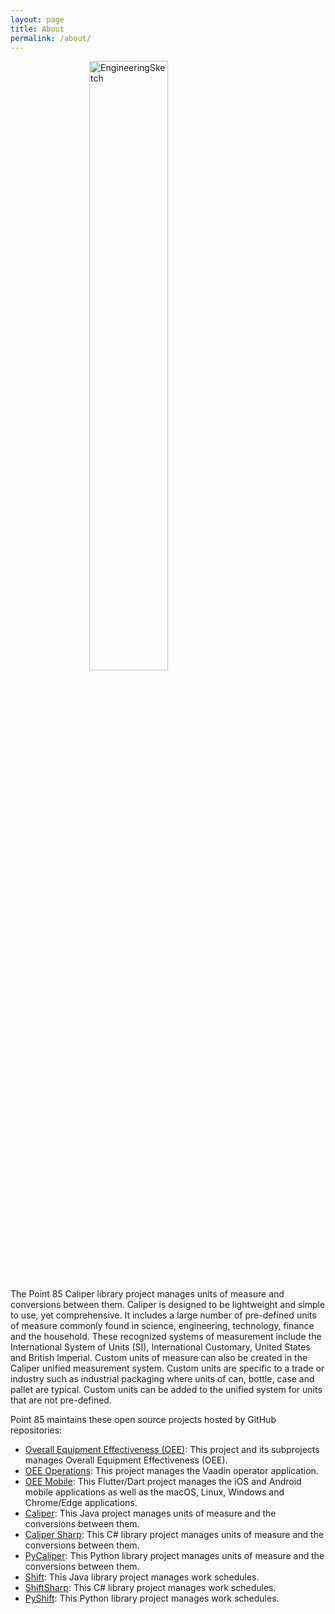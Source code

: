 ```yaml
---
layout: page
title: About
permalink: /about/
---
```

<img src="../resources/images/EngineeringSketch.jpg" alt="EngineeringSketch" style="width:50%; display: block; margin-left: auto; margin-right: auto;"> 

The Point 85 Caliper library project manages units of measure and conversions between them. Caliper is designed to be lightweight and simple to use, yet comprehensive. It includes a large number of pre-defined units of measure commonly found in science, engineering, technology, finance and the household. These recognized systems of measurement include the International System of Units (SI), International Customary, United States and British Imperial. Custom units of measure can also be created in the Caliper unified measurement system. Custom units are specific to a trade or industry such as industrial packaging where units of can, bottle, case and pallet are typical. Custom units can be added to the unified system for units that are not pre-defined.

Point 85 maintains these open source projects hosted by GitHub repositories:
- [Overall Equipment Effectiveness (OEE)](https://github.com/point85/OEE-Designer):  This project and its subprojects manages Overall Equipment Effectiveness (OEE).
- [OEE Operations](https://github.com/point85/OEE-Operations):  This project manages the Vaadin operator application.
- [OEE Mobile](https://github.com/point85/OEE-Mobile):  This Flutter/Dart project manages the iOS and Android mobile applications as well as the macOS, Linux, Windows and Chrome/Edge applications.
- [Caliper](https://github.com/point85/caliper): This Java project manages units of measure and the conversions between them.
- [Caliper Sharp](https://github.com/point85/CaliperSharp):  This C# library project manages units of measure and the conversions between them.
- [PyCaliper](https://github.com/point85/PyCaliper): This Python library project manages units of measure and the conversions between them.
- [Shift](https://github.com/point85/Shift): This Java library project manages work schedules.
- [ShiftSharp](https://github.com/point85/ShiftSharp): This C# library project manages work schedules.
- [PyShift](https://github.com/point85/PyShift):  This Python library project manages work schedules.


